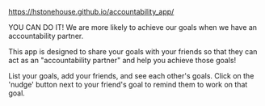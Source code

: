 https://hstonehouse.github.io/accountability_app/

YOU CAN DO IT!
We are more likely to achieve our goals when we have an accountability partner.

This app is designed to share your goals with your friends so that they can act as an "accountability partner" and help you achieve those goals!

List your goals, add your friends, and see each other's goals. Click on the 'nudge' button next to your friend's goal to remind them to work on that goal.